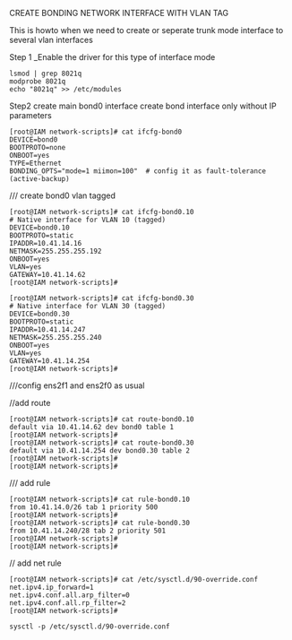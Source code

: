
CREATE BONDING NETWORK INTERFACE WITH VLAN TAG

This is howto when we need to create or seperate trunk mode interface to several vlan interfaces


Step 1
_Enable the driver for this type of interface mode

```
lsmod | grep 8021q
modprobe 8021q
echo "8021q" >> /etc/modules
```



Step2 
create main bond0 interface 
create bond interface only without IP parameters
```
[root@IAM network-scripts]# cat ifcfg-bond0
DEVICE=bond0
BOOTPROTO=none
ONBOOT=yes
TYPE=Ethernet
BONDING_OPTS="mode=1 miimon=100"  # config it as fault-tolerance (active-backup)
```


/// create bond0 vlan tagged 
```
[root@IAM network-scripts]# cat ifcfg-bond0.10
# Native interface for VLAN 10 (tagged)
DEVICE=bond0.10
BOOTPROTO=static
IPADDR=10.41.14.16
NETMASK=255.255.255.192
ONBOOT=yes
VLAN=yes
GATEWAY=10.41.14.62
[root@IAM network-scripts]#
```

```
[root@IAM network-scripts]# cat ifcfg-bond0.30
# Native interface for VLAN 30 (tagged)
DEVICE=bond0.30
BOOTPROTO=static
IPADDR=10.41.14.247
NETMASK=255.255.255.240
ONBOOT=yes
VLAN=yes
GATEWAY=10.41.14.254
[root@IAM network-scripts]#
```

///config ens2f1 and ens2f0 as usual


//add route 
```
[root@IAM network-scripts]# cat route-bond0.10
default via 10.41.14.62 dev bond0 table 1
[root@IAM network-scripts]#
[root@IAM network-scripts]# cat route-bond0.30
default via 10.41.14.254 dev bond0.30 table 2
[root@IAM network-scripts]#
[root@IAM network-scripts]#
```

/// add rule 
```
[root@IAM network-scripts]# cat rule-bond0.10
from 10.41.14.0/26 tab 1 priority 500
[root@IAM network-scripts]#
[root@IAM network-scripts]# cat rule-bond0.30
from 10.41.14.240/28 tab 2 priority 501
[root@IAM network-scripts]#
[root@IAM network-scripts]#
```

// add net rule 
```
[root@IAM network-scripts]# cat /etc/sysctl.d/90-override.conf
net.ipv4.ip_forward=1
net.ipv4.conf.all.arp_filter=0
net.ipv4.conf.all.rp_filter=2
[root@IAM network-scripts]#
```

```
sysctl -p /etc/sysctl.d/90-override.conf
```
